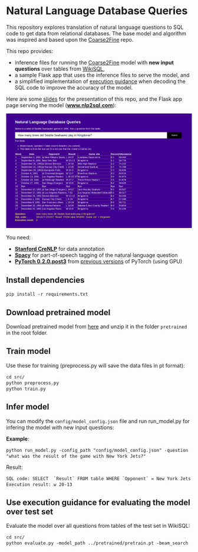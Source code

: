 # Natural Language Database Queries
This repository explores translation of natural language questions to SQL code to get data from relational databases. The base model and algorithm was inspired and based upon the [Coarse2Fine](https://github.com/donglixp/coarse2fine) repo. 

This repo provides: 
- inference files for running the [Coarse2Fine](https://github.com/donglixp/coarse2fine) model with **new input questions** over tables from [WikiSQL](https://github.com/salesforce/WikiSQL),
- a sample Flask app that uses the inference files to serve the model, and 
- a simplified implementation of [execution guidance](https://arxiv.org/abs/1807.03100) when decoding the SQL code to improve the accuracy of the model. 

Here are some [slides](https://drive.google.com/open?id=10j0kv4BkVQe18fimvAgdgiU6gJe9bsMmYzCPx8Zq_ZI) for the presentation of this repo, and the Flask app page serving the model (**www.nlp2sql.com**): 

![Alt text](/flaskapp/static/app_page.png?raw=true "Flask app page")

You need:
- **[Stanford CreNLP](https://github.com/stanfordnlp/python-stanford-corenlp)** for data annotation 
- **[Spacy](https://spacy.io/usage/linguistic-features#pos-tagging)** for part-of-speech tagging of the natural language question
- **[PyTorch 0.2.0.post3](http://download.pytorch.org/whl/cu80/torch-0.2.0.post3-cp36-cp36m-manylinux1_x86_64.whl)** from [previous versions](https://pytorch.org/get-started/previous-versions/) of PyTorch (using GPU)

## Install dependencies
```
pip install -r requirements.txt
```
## Download pretrained model
Download pretrained model from [here](https://drive.google.com/file/d/18oMNo4yC01gwMjHcfmE-_G5qE7X5SLYt/view?usp=sharing) and unzip it in the folder ```pretrained``` in the root folder. 

## Train model
Use these for training (preprocess.py will save the data files in pt format):
```
cd src/
python preprocess.py
python train.py
```

## Infer model 
You can modify the ```config/model_config.json``` file and run run_model.py for infering the model with new input questions:

**Example**:
```
python run_model.py -config_path "config/model_config.json" -question "what was the result of the game with New York Jets?"
```
Result:
```
SQL code: SELECT  `Result` FROM table WHERE `Opponent` = New York Jets
Execution result: w 20-13
```

## Use execution guidance for evaluating the model over test set
Evaluate the model over all questions from tables of the test set in WikiSQL:
```
cd src/
python evaluate.py -model_path ../pretrained/pretrain.pt -beam_search
```

